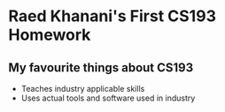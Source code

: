 # Raed Khanani's First CS193 Homework
## My favourite things about CS193
- Teaches industry applicable skills
- Uses actual tools and software used in industry
